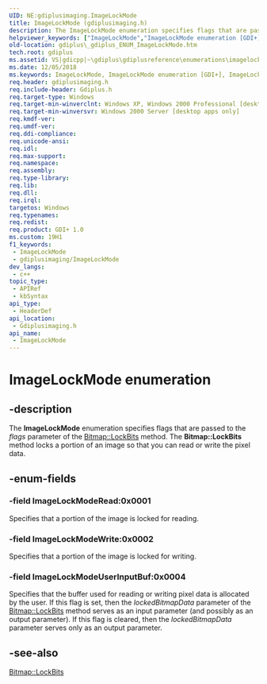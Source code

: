 ```yaml
---
UID: NE:gdiplusimaging.ImageLockMode
title: ImageLockMode (gdiplusimaging.h)
description: The ImageLockMode enumeration specifies flags that are passed to the flags parameter of the Bitmap::LockBits method. The Bitmap::LockBits method locks a portion of an image so that you can read or write the pixel data.
helpviewer_keywords: ["ImageLockMode","ImageLockMode enumeration [GDI+]","ImageLockModeRead","ImageLockModeUserInputBuf","ImageLockModeWrite","_gdiplus_ENUM_ImageLockMode","gdiplus._gdiplus_ENUM_ImageLockMode","gdiplusimaging/ImageLockMode","gdiplusimaging/ImageLockModeRead","gdiplusimaging/ImageLockModeUserInputBuf","gdiplusimaging/ImageLockModeWrite"]
old-location: gdiplus\_gdiplus_ENUM_ImageLockMode.htm
tech.root: gdiplus
ms.assetid: VS|gdicpp|~\gdiplus\gdiplusreference\enumerations\imagelockmode.htm
ms.date: 12/05/2018
ms.keywords: ImageLockMode, ImageLockMode enumeration [GDI+], ImageLockModeRead, ImageLockModeUserInputBuf, ImageLockModeWrite, _gdiplus_ENUM_ImageLockMode, gdiplus._gdiplus_ENUM_ImageLockMode, gdiplusimaging/ImageLockMode, gdiplusimaging/ImageLockModeRead, gdiplusimaging/ImageLockModeUserInputBuf, gdiplusimaging/ImageLockModeWrite
req.header: gdiplusimaging.h
req.include-header: Gdiplus.h
req.target-type: Windows
req.target-min-winverclnt: Windows XP, Windows 2000 Professional [desktop apps only]
req.target-min-winversvr: Windows 2000 Server [desktop apps only]
req.kmdf-ver: 
req.umdf-ver: 
req.ddi-compliance: 
req.unicode-ansi: 
req.idl: 
req.max-support: 
req.namespace: 
req.assembly: 
req.type-library: 
req.lib: 
req.dll: 
req.irql: 
targetos: Windows
req.typenames: 
req.redist: 
req.product: GDI+ 1.0
ms.custom: 19H1
f1_keywords:
 - ImageLockMode
 - gdiplusimaging/ImageLockMode
dev_langs:
 - c++
topic_type:
 - APIRef
 - kbSyntax
api_type:
 - HeaderDef
api_location:
 - Gdiplusimaging.h
api_name:
 - ImageLockMode
---
```


# ImageLockMode enumeration


## -description

The <b>ImageLockMode</b> enumeration specifies flags that are passed to the 
			<i>flags</i> parameter of the 
			<a href="/windows/desktop/api/gdiplusheaders/nf-gdiplusheaders-bitmap-lockbits">Bitmap::LockBits</a> method. The <b>Bitmap::LockBits</b> method locks a portion of an image so that you can read or write the pixel data.

## -enum-fields

### -field ImageLockModeRead:0x0001

Specifies that a portion of the image is locked for reading.

### -field ImageLockModeWrite:0x0002

Specifies that a portion of the image is locked for writing.

### -field ImageLockModeUserInputBuf:0x0004

Specifies that the buffer used for reading or writing pixel data is allocated by the user. If this flag is set, then the 
				<i>lockedBitmapData</i> parameter of the 
				<a href="/windows/desktop/api/gdiplusheaders/nf-gdiplusheaders-bitmap-lockbits">Bitmap::LockBits</a> method serves as an input parameter (and possibly as an output parameter). If this flag is cleared, then the 
				<i>lockedBitmapData</i> parameter serves only as an output parameter.

## -see-also

<a href="/windows/desktop/api/gdiplusheaders/nf-gdiplusheaders-bitmap-lockbits">Bitmap::LockBits</a>
